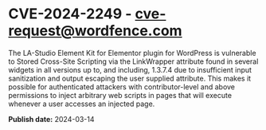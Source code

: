 # CVE-2024-2249 - cve-request@wordfence.com

The LA-Studio Element Kit for Elementor plugin for WordPress is vulnerable to Stored Cross-Site Scripting via the LinkWrapper attribute found in several widgets in all versions up to, and including, 1.3.7.4 due to insufficient input sanitization and output escaping the user supplied attribute. This makes it possible for authenticated attackers with contributor-level and above permissions to inject arbitrary web scripts in pages that will execute whenever a user accesses an injected page.

**Publish date:** 2024-03-14
